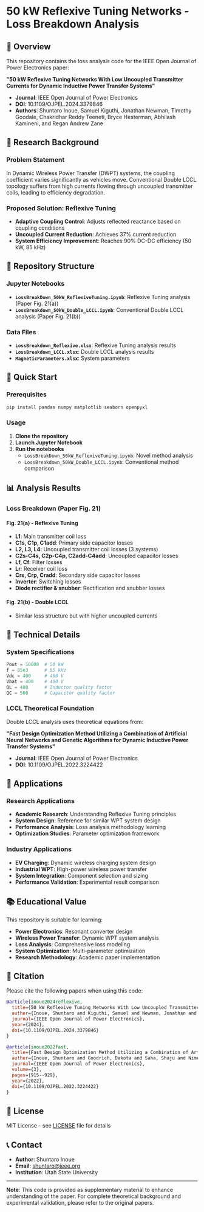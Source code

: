 # 50 kW Reflexive Tuning Networks - Loss Breakdown Analysis

## 📄 Overview

This repository contains the loss analysis code for the IEEE Open Journal of Power Electronics paper:

**"50 kW Reflexive Tuning Networks With Low Uncoupled Transmitter Currents for Dynamic Inductive Power Transfer Systems"**

- **Journal**: IEEE Open Journal of Power Electronics
- **DOI**: 10.1109/OJPEL.2024.3379846
- **Authors**: Shuntaro Inoue, Samuel Kiguthi, Jonathan Newman, Timothy Goodale, Chakridhar Reddy Teeneti, Bryce Hesterman, Abhilash Kamineni, and Regan Andrew Zane

## 🔬 Research Background

### Problem Statement
In Dynamic Wireless Power Transfer (DWPT) systems, the coupling coefficient varies significantly as vehicles move. Conventional Double LCCL topology suffers from high currents flowing through uncoupled transmitter coils, leading to efficiency degradation.

### Proposed Solution: Reflexive Tuning
- **Adaptive Coupling Control**: Adjusts reflected reactance based on coupling conditions
- **Uncoupled Current Reduction**: Achieves 37% current reduction
- **System Efficiency Improvement**: Reaches 90% DC-DC efficiency (50 kW, 85 kHz)

## 📁 Repository Structure

### Jupyter Notebooks
- **`LossBreakDown_50kW_ReflexiveTuning.ipynb`**: Reflexive Tuning analysis (Paper Fig. 21(a))
- **`LossBreakdown_50kW_Double_LCCL.ipynb`**: Conventional Double LCCL analysis (Paper Fig. 21(b))

### Data Files
- **`LossBreakdown_Reflexive.xlsx`**: Reflexive Tuning analysis results
- **`LossBreakdown_LCCL.xlsx`**: Double LCCL analysis results
- **`MagneticParameters.xlsx`**: System parameters

## 🚀 Quick Start

### Prerequisites
```bash
pip install pandas numpy matplotlib seaborn openpyxl
```

### Usage
1. **Clone the repository**
2. **Launch Jupyter Notebook**
3. **Run the notebooks**
   - `LossBreakDown_50kW_ReflexiveTuning.ipynb`: Novel method analysis
   - `LossBreakdown_50kW_Double_LCCL.ipynb`: Conventional method comparison

## 📊 Analysis Results

### Loss Breakdown (Paper Fig. 21)

#### Fig. 21(a) - Reflexive Tuning
- **L1**: Main transmitter coil loss
- **C1s, C1p, C1add**: Primary side capacitor losses
- **L2, L3, L4**: Uncoupled transmitter coil losses (3 systems)
- **C2s-C4s, C2p-C4p, C2add-C4add**: Uncoupled capacitor losses
- **Lf, Cf**: Filter losses
- **Lr**: Receiver coil loss
- **Crs, Crp, Cradd**: Secondary side capacitor losses
- **Inverter**: Switching losses
- **Diode rectifier & snubber**: Rectification and snubber losses

#### Fig. 21(b) - Double LCCL
- Similar loss structure but with higher uncoupled currents

## 🔧 Technical Details

### System Specifications
```python
Pout = 50000  # 50 kW
f = 85e3      # 85 kHz
Vdc = 400     # 400 V
Vbat = 400    # 400 V
QL = 400      # Inductor quality factor
QC = 500      # Capacitor quality factor
```


### LCCL Theoretical Foundation
Double LCCL analysis uses theoretical equations from:

**"Fast Design Optimization Method Utilizing a Combination of Artificial Neural Networks and Genetic Algorithms for Dynamic Inductive Power Transfer Systems"**
- **Journal**: IEEE Open Journal of Power Electronics
- **DOI**: 10.1109/OJPEL.2022.3224422

## 🎯 Applications

### Research Applications
- **Academic Research**: Understanding Reflexive Tuning principles
- **System Design**: Reference for similar WPT system design
- **Performance Analysis**: Loss analysis methodology learning
- **Optimization Studies**: Parameter optimization framework

### Industry Applications
- **EV Charging**: Dynamic wireless charging system design
- **Industrial WPT**: High-power wireless power transfer
- **System Integration**: Component selection and sizing
- **Performance Validation**: Experimental result comparison

## 📚 Educational Value

This repository is suitable for learning:
- **Power Electronics**: Resonant converter design
- **Wireless Power Transfer**: Dynamic WPT system analysis
- **Loss Analysis**: Comprehensive loss modeling
- **System Optimization**: Multi-parameter optimization
- **Research Methodology**: Academic paper implementation

## 📝 Citation

Please cite the following papers when using this code:

```bibtex
@article{inoue2024reflexive,
  title={50 kW Reflexive Tuning Networks With Low Uncoupled Transmitter Currents for Dynamic Inductive Power Transfer Systems},
  author={Inoue, Shuntaro and Kiguthi, Samuel and Newman, Jonathan and Goodale, Timothy and Teeneti, Chakridhar Reddy and Hesterman, Bryce and Kamineni, Abhilash and Zane, Regan Andrew},
  journal={IEEE Open Journal of Power Electronics},
  year={2024},
  doi={10.1109/OJPEL.2024.3379846}
}

@article{inoue2022fast,
  title={Fast Design Optimization Method Utilizing a Combination of Artificial Neural Networks and Genetic Algorithms for Dynamic Inductive Power Transfer Systems},
  author={Inoue, Shuntaro and Goodrich, Dakota and Saha, Shaju and Nimri, Reebal and Kamineni, Abhilash and Flann, Nicholas S.},
  journal={IEEE Open Journal of Power Electronics},
  volume={3},
  pages={915--929},
  year={2022},
  doi={10.1109/OJPEL.2022.3224422}
}
```

## 📄 License

MIT License - see [LICENSE](LICENSE) file for details

## 📞 Contact

- **Author**: Shuntaro Inoue
- **Email**: shuntaro@ieee.org
- **Institution**: Utah State University

---

**Note**: This code is provided as supplementary material to enhance understanding of the paper. For complete theoretical background and experimental validation, please refer to the original papers. 